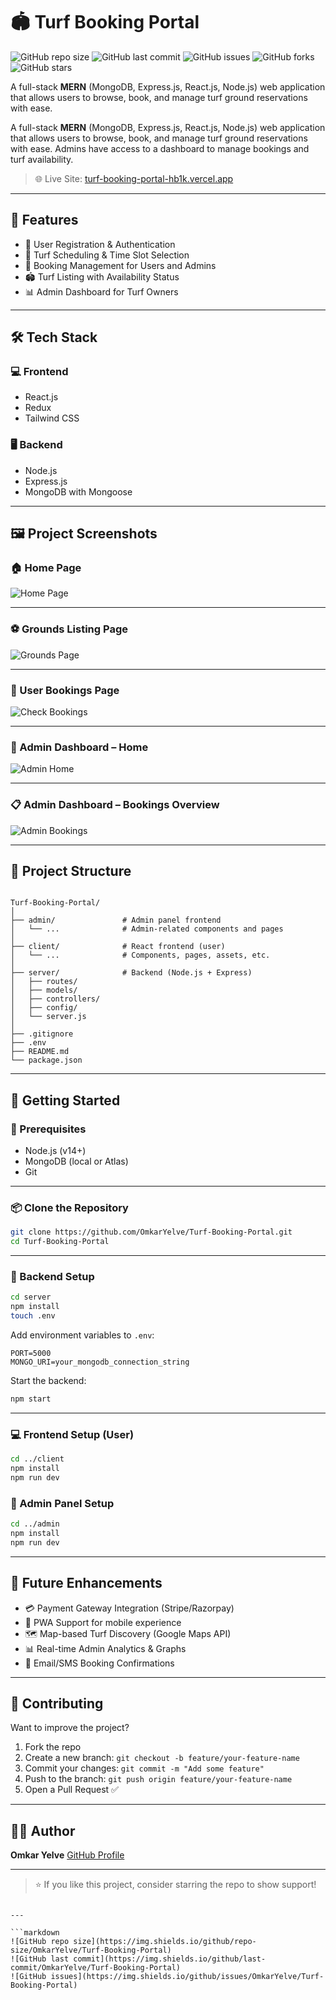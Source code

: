 # 🏟️ Turf Booking Portal

![GitHub repo size](https://img.shields.io/github/repo-size/OmkarYelve/Turf-Booking-Portal)
![GitHub last commit](https://img.shields.io/github/last-commit/OmkarYelve/Turf-Booking-Portal)
![GitHub issues](https://img.shields.io/github/issues/OmkarYelve/Turf-Booking-Portal)
![GitHub forks](https://img.shields.io/github/forks/OmkarYelve/Turf-Booking-Portal?style=social)
![GitHub stars](https://img.shields.io/github/stars/OmkarYelve/Turf-Booking-Portal?style=social)

A full-stack **MERN** (MongoDB, Express.js, React.js, Node.js) web application that allows users to browse, book, and manage turf ground reservations with ease.


A full-stack **MERN** (MongoDB, Express.js, React.js, Node.js) web application that allows users to browse, book, and manage turf ground reservations with ease. Admins have access to a dashboard to manage bookings and turf availability.

> 🌐 Live Site: [turf-booking-portal-hb1k.vercel.app](https://turf-booking-portal-hb1k.vercel.app)

---

## 📌 Features

- 🔐 User Registration & Authentication
- 📅 Turf Scheduling & Time Slot Selection
- 🧾 Booking Management for Users and Admins
- 🏟️ Turf Listing with Availability Status
- 📊 Admin Dashboard for Turf Owners

---

## 🛠️ Tech Stack

### 💻 Frontend
- React.js
- Redux
- Tailwind CSS

### 🖥 Backend
- Node.js
- Express.js
- MongoDB with Mongoose

---

## 🖼️ Project Screenshots

### 🏠 Home Page
![Home Page](./images/home-page.png)

---

### ⚽ Grounds Listing Page
![Grounds Page](./images/grounds-page.png)

---

### 📅 User Bookings Page
![Check Bookings](./images/check-bookings.png)

---

### 🔧 Admin Dashboard – Home
![Admin Home](./images/admin-home.png)

---

### 📋 Admin Dashboard – Bookings Overview
![Admin Bookings](./images/admin-bookings.png)

---

## 📁 Project Structure

```

Turf-Booking-Portal/
│
├── admin/               # Admin panel frontend
│   └── ...              # Admin-related components and pages
│
├── client/              # React frontend (user)
│   └── ...              # Components, pages, assets, etc.
│
├── server/              # Backend (Node.js + Express)
│   ├── routes/
│   ├── models/
│   ├── controllers/
│   ├── config/
│   └── server.js
│
├── .gitignore
├── .env
├── README.md
└── package.json

````

---

## 🚀 Getting Started

### 🔧 Prerequisites

- Node.js (v14+)
- MongoDB (local or Atlas)
- Git

---

### 📦 Clone the Repository

```bash
git clone https://github.com/OmkarYelve/Turf-Booking-Portal.git
cd Turf-Booking-Portal
````

---

### 🔌 Backend Setup

```bash
cd server
npm install
touch .env
```

Add environment variables to `.env`:

```env
PORT=5000
MONGO_URI=your_mongodb_connection_string
```

Start the backend:

```bash
npm start
```

---

### 💻 Frontend Setup (User)

```bash
cd ../client
npm install
npm run dev
```

### 🔐 Admin Panel Setup

```bash
cd ../admin
npm install
npm run dev
```

---

## 🔮 Future Enhancements

* 💳 Payment Gateway Integration (Stripe/Razorpay)
* 📱 PWA Support for mobile experience
* 🗺️ Map-based Turf Discovery (Google Maps API)
* 📊 Real-time Admin Analytics & Graphs
* 📩 Email/SMS Booking Confirmations

---

## 🤝 Contributing

Want to improve the project?

1. Fork the repo
2. Create a new branch: `git checkout -b feature/your-feature-name`
3. Commit your changes: `git commit -m "Add some feature"`
4. Push to the branch: `git push origin feature/your-feature-name`
5. Open a Pull Request ✅

---

## 👨‍💻 Author

**Omkar Yelve**
[GitHub Profile](https://github.com/OmkarYelve)

---

> ⭐ If you like this project, consider starring the repo to show support!

````

---

```markdown
![GitHub repo size](https://img.shields.io/github/repo-size/OmkarYelve/Turf-Booking-Portal)
![GitHub last commit](https://img.shields.io/github/last-commit/OmkarYelve/Turf-Booking-Portal)
![GitHub issues](https://img.shields.io/github/issues/OmkarYelve/Turf-Booking-Portal)
````
